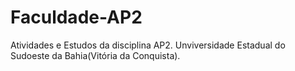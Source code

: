 # Faculdade-AP2
 Atividades e Estudos da disciplina AP2.
 Unviversidade Estadual do Sudoeste da Bahia(Vitória da Conquista).
